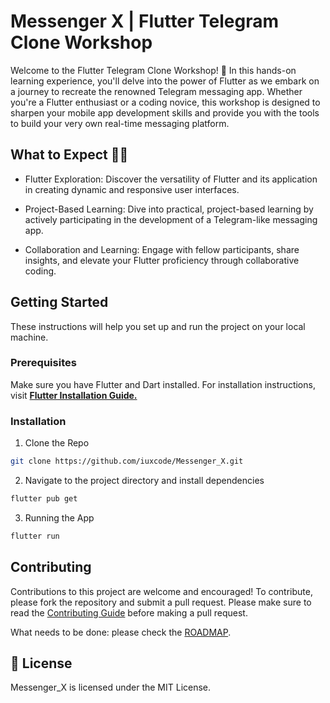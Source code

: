 # Messenger X | Flutter Telegram Clone Workshop

Welcome to the Flutter Telegram Clone Workshop! 🚀 In this hands-on learning experience, you'll delve into the power of Flutter as we embark on a journey to recreate the renowned Telegram messaging app. Whether you're a Flutter enthusiast or a coding novice, this workshop is designed to sharpen your mobile app development skills and provide you with the tools to build your very own real-time messaging platform.

## What to Expect 🚀✨

* Flutter Exploration: Discover the versatility of Flutter and its application in creating dynamic and responsive user interfaces.

* Project-Based Learning: Dive into practical, project-based learning by actively participating in the development of a Telegram-like messaging app.

* Collaboration and Learning: Engage with fellow participants, share insights, and elevate your Flutter proficiency through collaborative coding.

## Getting Started

These instructions will help you set up and run the project on your local machine.

### Prerequisites

Make sure you have Flutter and Dart installed. For installation instructions, visit [**Flutter Installation Guide.**](https://docs.flutter.dev/get-started/install)

### Installation

1. Clone the Repo

```bash
git clone https://github.com/iuxcode/Messenger_X.git
```

2. Navigate to the project directory and install dependencies

```bash
flutter pub get
```

3. Running the App

```bash
flutter run
```

## Contributing

Contributions to this project are welcome and encouraged! To contribute, please fork the repository and submit a pull request. Please make sure to read the [Contributing Guide](https://github.com/charles9904/Messenger_X/blob/main/CONTRIBUTING.md) before making a pull request.

What needs to be done: please check the [ROADMAP](https://github.com/charles9904/Messenger_X/blob/main/ROADMAP.md).

## :page_with_curl: License

Messenger_X is licensed under the MIT License.

